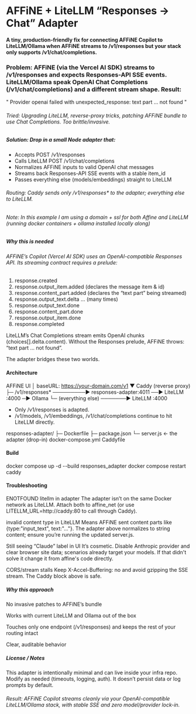 # AFFiNE + LiteLLM “Responses → Chat” Adapter

#### A tiny, production-friendly fix for connecting AFFiNE Copilot to LiteLLM/Ollama when AFFiNE streams to /v1/responses but your stack only supports /v1/chat/completions.


### Problem: AFFiNE (via the Vercel AI SDK) streams to /v1/responses and expects Responses-API SSE events. LiteLLM/Ollama speak OpenAI Chat Completions (/v1/chat/completions) and a different stream shape. Result:
" Provider openai failed with unexpected_response: text part … not found "

###### Tried: Upgrading LiteLLM, reverse-proxy tricks, patching AFFiNE bundle to use Chat Completions. Too brittle/invasive.

##### Solution: Drop in a small Node adapter that:
 - Accepts POST /v1/responses
 - Calls LiteLLM POST /v1/chat/completions
 - Normalizes AFFiNE inputs to valid OpenAI chat messages
 - Streams back Responses-API SSE events with a stable item_id
 - Passes everything else (models/embeddings) straight to LiteLLM

###### Routing: Caddy sends only /v1/responses* to the adapter; everything else to LiteLLM.

###### Note: In this example I am using a domain + ssl for both Affine and LiteLLM (running docker containers + ollama installed locally along)

##### Why this is needed

###### AFFiNE’s Copilot (Vercel AI SDK) uses an OpenAI-compatible Responses API. Its streaming contract requires a prelude:
 1. response.created
 2. response.output_item.added (declares the message item & id)
 3. response.content_part.added (declares the “text part” being streamed)
 4. response.output_text.delta … (many times)
 5. response.output_text.done
 6. response.content_part.done
 7. response.output_item.done
 8. response.completed

LiteLLM’s Chat Completions stream emits OpenAI chunks (choices[].delta.content). Without the Responses prelude, AFFiNE throws:
“text part … not found”.

The adapter bridges these two worlds.

#### Architecture

AFFiNE UI
   │  baseURL: https://your-domain.com/v1
   ▼
Caddy (reverse proxy)
   ├─ /v1/responses*  ─────────►  responses-adapter:4011  ──►  LiteLLM :4000  ─►  Ollama
   └─ (everything else) ───────►  LiteLLM :4000

- Only /v1/responses is adapted.
- /v1/models, /v1/embeddings, /v1/chat/completions continue to hit LiteLLM directly.

responses-adapter/
├─ Dockerfile
├─ package.json
└─ server.js     ← the adapter (drop-in)
docker-compose.yml
Caddyfile

#### Build
docker compose up -d --build responses_adapter
docker compose restart caddy

#### Troubleshooting

ENOTFOUND litellm in adapter
The adapter isn’t on the same Docker network as LiteLLM. Attach both to affine_net (or use LITELLM_URL=http://caddy:80 to call through Caddy).

invalid content type in LiteLLM
Means AFFiNE sent content parts like {type:"input_text", text:"..."}. The adapter above normalizes to string content; ensure you’re running the updated server.js.

Still seeing “Claude” label in UI
It’s cosmetic. Disable Anthropic provider and clear browser site data; scenarios already target your  models. If that didn't solve it change it from affine's code directly.

CORS/stream stalls
Keep X-Accel-Buffering: no and avoid gzipping the SSE stream. The Caddy block above is safe.

##### Why this approach

No invasive patches to AFFiNE’s bundle

Works with current LiteLLM and Ollama out of the box

Touches only one endpoint (/v1/responses) and keeps the rest of your routing intact

Clear, auditable behavior


##### License / Notes

This adapter is intentionally minimal and can live inside your infra repo. Modify as needed (timeouts, logging, auth). It doesn’t persist data or log prompts by default.

###### Result: AFFiNE Copilot streams cleanly via your OpenAI-compatible LiteLLM/Ollama stack, with stable SSE and zero model/provider lock-in.
